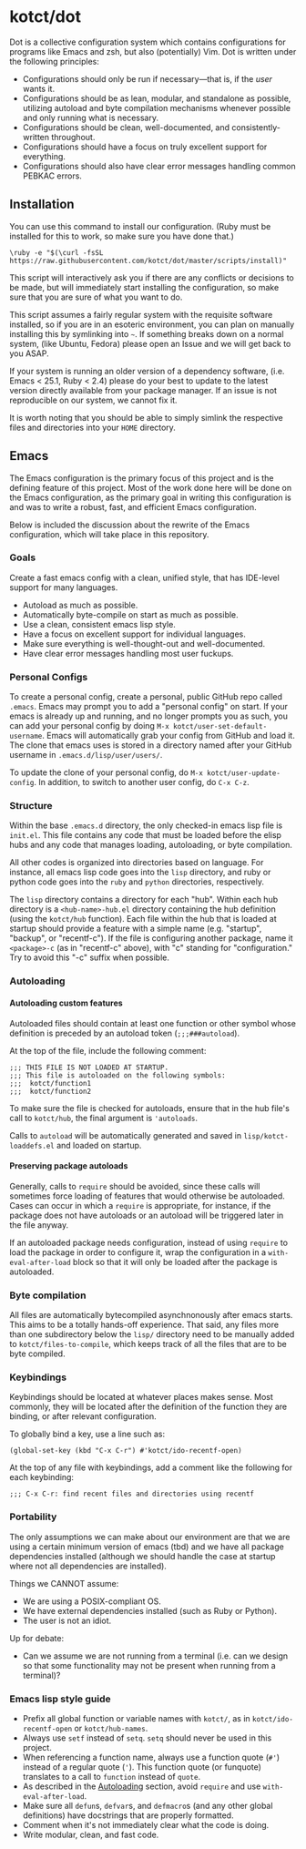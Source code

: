 # kotct/dot

Dot is a collective configuration system which contains configurations
for programs like Emacs and zsh, but also (potentially) Vim.  Dot is
written under the following principles:

* Configurations should only be run if necessary&mdash;that is, if the
  *user* wants it.
* Configurations should be as lean, modular, and standalone as
  possible, utilizing autoload and byte compilation mechanisms
  whenever possible and only running what is necessary.
* Configurations should be clean, well-documented, and
  consistently-written throughout.
* Configurations should have a focus on truly excellent support for
  everything.
* Configurations should also have clear error messages handling common
  PEBKAC errors.

## Installation

You can use this command to install our configuration.  (Ruby must be
installed for this to work, so make sure you have done that.)

    \ruby -e "$(\curl -fsSL https://raw.githubusercontent.com/kotct/dot/master/scripts/install)"

This script will interactively ask you if there are any conflicts or
decisions to be made, but will immediately start installing the
configuration, so make sure that you are sure of what you want to do.

This script assumes a fairly regular system with the requisite
software installed, so if you are in an esoteric environment, you can
plan on manually installing this by symlinking into `~`.  If something
breaks down on a normal system, (like Ubuntu, Fedora) please open an
Issue and we will get back to you ASAP.

If your system is running an older version of a dependency software,
(i.e. Emacs < 25.1, Ruby < 2.4) please do your best to update to the
latest version directly available from your package manager.  If an
issue is not reproducible on our system, we cannot fix it.

It is worth noting that you should be able to simply simlink the
respective files and directories into your `HOME` directory.

## Emacs

The Emacs configuration is the primary focus of this project and is
the defining feature of this project.  Most of the work done here will
be done on the Emacs configuration, as the primary goal in writing
this configuration is and was to write a robust, fast, and efficient
Emacs configuration.

Below is included the discussion about the rewrite of the Emacs
configuration, which will take place in this repository.

### Goals

Create a fast emacs config with a clean, unified style, that has
IDE-level support for many languages.

- Autoload as much as possible.
- Automatically byte-compile on start as much as possible.
- Use a clean, consistent emacs lisp style.
- Have a focus on excellent support for individual languages.
- Make sure everything is well-thought-out and well-documented.
- Have clear error messages handling most user fuckups.

### Personal Configs

To create a personal config, create a personal, public GitHub repo 
called `.emacs`. Emacs may prompt you to add a "personal config" on 
start. If your emacs is already up and running, and no longer prompts 
you as such, you can add your personal config by doing 
`M-x kotct/user-set-default-username`. Emacs will automatically grab
your config from GitHub and load it. The clone that emacs uses is 
stored in a directory named after your GitHub username in 
`.emacs.d/lisp/user/users/`.

To update the clone of your personal config, do 
`M-x kotct/user-update-config`. In addition, to switch to another user
config, do `C-x C-z`.

### Structure

Within the base `.emacs.d` directory, the only checked-in emacs lisp 
file is `init.el`.  This file contains any code that must be loaded
before the elisp hubs and any code that manages loading, autoloading, 
or byte compilation.

All other codes is organized into directories based on language.  For
instance, all emacs lisp code goes into the `lisp` directory, and ruby
or python code goes into the `ruby` and `python` directories,
respectively.

The `lisp` directory contains a directory for each "hub".  Within each
hub directory is a `<hub-name>-hub.el` directory containing the hub
definition (using the `kotct/hub` function).  Each file within the hub
that is loaded at startup should provide a feature with a simple name
(e.g. "startup", "backup", or "recentf-c").  If the file is
configuring another package, name it `<package>-c` (as in "recentf-c"
above), with "c" standing for "configuration."  Try to avoid this "-c"
suffix when possible.

### Autoloading

#### Autoloading custom features

Autoloaded files should contain at least one function or other symbol
whose definition is preceded by an autoload token (`;;;###autoload`).

At the top of the file, include the following comment:

```
;;; THIS FILE IS NOT LOADED AT STARTUP.
;;; This file is autoloaded on the following symbols:
;;;  kotct/function1
;;;  kotct/function2
```

To make sure the file is checked for autoloads, ensure that in the
hub file's call to `kotct/hub`, the final argument is `'autoloads`.

Calls to `autoload` will be automatically generated and saved in
`lisp/kotct-loaddefs.el` and loaded on startup.

#### Preserving package autoloads

Generally, calls to `require` should be avoided, since these calls
will sometimes force loading of features that would otherwise be
autoloaded.  Cases can occur in which a `require` is appropriate, for
instance, if the package does not have autoloads or an autoload will
be triggered later in the file anyway.

If an autoloaded package needs configuration, instead of using
`require` to load the package in order to configure it, wrap the
configuration in a `with-eval-after-load` block so that it will only
be loaded after the package is autoloaded.

### Byte compilation

All files are automatically bytecompiled asynchnonously after emacs
starts. This aims to be a totally hands-off experience. That said,
any files more than one subdirectory below the `lisp/` directory
need to be manually added to `kotct/files-to-compile`, which keeps
track of all the files that are to be byte compiled.

### Keybindings

Keybindings should be located at whatever places makes sense.  Most
commonly, they will be located after the definition of the function
they are binding, or after relevant configuration.

To globally bind a key, use a line such as:

```
(global-set-key (kbd "C-x C-r") #'kotct/ido-recentf-open)
```

At the top of any file with keybindings, add a comment like the
following for each keybinding:

```
;;; C-x C-r: find recent files and directories using recentf
```

### Portability

The only assumptions we can make about our environment are that we are
using a certain minimum version of emacs (tbd) and we have all package
dependencies installed (although we should handle the case at startup
where not all dependencies are installed).

Things we CANNOT assume:
- We are using a POSIX-compliant OS.
- We have external dependencies installed (such as Ruby or Python).
- The user is not an idiot.

Up for debate:
- Can we assume we are not running from a terminal (i.e. can we design
  so that some functionality may not be present when running from a
  terminal)?

### Emacs lisp style guide

- Prefix all global function or variable names with `kotct/`, as in
  `kotct/ido-recentf-open` or `kotct/hub-names`.
- Always use `setf` instead of `setq`.  `setq` should never be used in
  this project.
- When referencing a function name, always use a function quote (`#'`)
  instead of a regular quote (`'`). This function quote (or funquote)
  translates to a call to `function` instead of `quote`.
- As described in
  the [Autoloading](https://github.com/kotct/dot#autoloading) section,
  avoid `require` and use `with-eval-after-load`.
- Make sure all `defun`s, `defvar`s, and `defmacro`s (and any other
  global definitions) have docstrings that are properly formatted.
- Comment when it's not immediately clear what the code is doing.
- Write modular, clean, and fast code.

